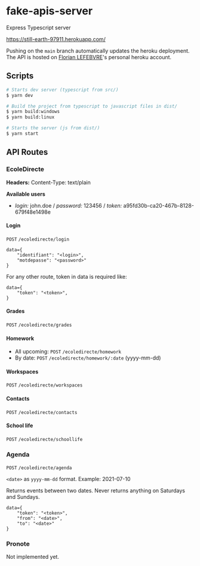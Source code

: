 # fake-apis-server

Express Typescript server

https://still-earth-97911.herokuapp.com/

Pushing on the `main` branch automatically updates the heroku deployment. The API is hosted on [Florian LEFEBVRE](https://github.com/florian-lefebvre)'s personal heroku account.

## Scripts

```bash
# Starts dev server (typescript from src/)
$ yarn dev

# Build the project from typescript to javascript files in dist/
$ yarn build:windows
$ yarn build:linux

# Starts the server (js from dist/)
$ yarn start

```

## API Routes

### EcoleDirecte

**Headers:** Content-Type: text/plain

**Available users**

- _login:_ john.doe / _password:_ 123456 / _token:_ a95fd30b-ca20-467b-8128-679f48e1498e

#### Login

`POST` `/ecoledirecte/login`

```raw
data={
    "identifiant": "<login>",
    "motdepasse": "<password>"
}
```

For any other route, token in data is required like:

```raw
data={
    "token": "<token>",
}
```

#### Grades

`POST` `/ecoledirecte/grades`

#### Homework

- All upcoming: `POST` `/ecoledirecte/homework`
- By date: `POST` `/ecoledirecte/homework/:date` (yyyy-mm-dd)

#### Workspaces

`POST` `/ecoledirecte/workspaces`

#### Contacts

`POST` `/ecoledirecte/contacts`

#### School life

`POST` `/ecoledirecte/schoollife`

### Agenda

`POST` `/ecoledirecte/agenda`

`<date>` as `yyyy-mm-dd` format. Example: 2021-07-10

Returns events between two dates. Never returns anything on Saturdays and Sundays.


```raw
data={
    "token": "<token>",
    "from": "<date>",
    "to": "<date>"
}
```

### Pronote

Not implemented yet.
